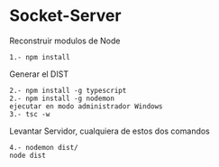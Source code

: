 # Socket-Server
Reconstruir modulos de Node
```
1.- npm install
```

Generar el DIST
```
2.- npm install -g typescript
2.- npm install -g nodemon
ejecutar en modo administrador Windows
3.- tsc -w

```

Levantar Servidor, cualquiera de estos dos comandos
```
4.- nodemon dist/
node dist
```
